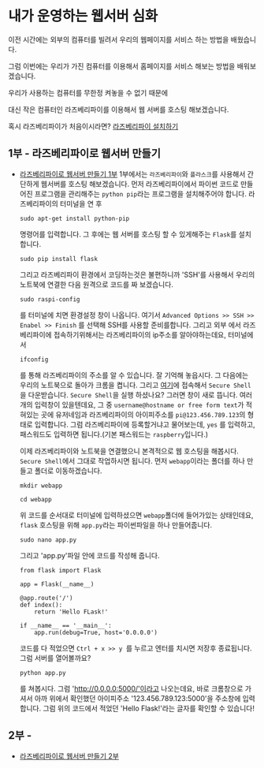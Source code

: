 # 내가 운영하는 웹서버 심화

이전 시간에는 외부의 컴퓨터를 빌려서 우리의 웹페이지를 서비스 하는 방법을 배웠습니다.


그럼 이번에는 우리가 가진 컴퓨터를 이용해서 홈페이지를 서비스 해보는 방법을 배워보겠습니다.


우리가 사용하는 컴퓨터를 무한정 켜놓을 수 없기 때문에


대신 작은 컴퓨터인 라즈베리파이를 이용해서 웹 서버를 호스팅 해보겠습니다.


혹시 라즈베리파이가 처음이시라면? [라즈베리파이 설치하기]()



## 1부 - 라즈베리파이로 웹서버 만들기
  - [라즈베리파이로 웹서버 만들기 1부](https://youtu.be/RPqSbdce5EM)
    1부에서는 `라즈베리파이`와 `플라스크`를 사용해서 간단하게 웹서버를 호스팅 해보겠습니다.
    먼저 라즈베리파이에서 파이썬 코드로 만들어진 프로그램을 관리해주는 `python pip`라는 프로그램을 설치해주어야 합니다.
    라즈베리파이의 터미널을 연 후
    ```
    sudo apt-get install python-pip
    ```
    명령어를 입력합니다. 그 후에는 웹 서버를 호스팅 할 수 있게해주는 `Flask`를 설치 합니다.
    ```
    sudo pip install flask
    ```
    그리고 라즈베리파이 환경에서 코딩하는것은 불편하니까 'SSH'를 사용해서 우리의 노트북에 연결한 다음 원격으로 코드를 짜 보겠습니다.
    ```
    sudo raspi-config
    ```
    를 터미널에 치면 환경설정 창이 나옵니다. 여기서 `Advanced Options >> SSH >> Enabel >> Finish` 를 선택해 SSH를 사용할 준비를합니다.
    그리고 외부 에서 라즈베리파이에 접속하기위해서는 라즈베리파이의 ip주소를 알아야하는데요, 터미널에서
    ```
    ifconfig
    ```
    를 통해 라즈베리파이의 주소를 알 수 있습니다. 잘 기억해 놓읍시다.
    그 다음에는 우리의 노트북으로 돌아가 크롬을 켭니다. 그리고 [여기](goo.gl/qcqMD)에 접속해서 `Secure Shell`을 다운받습니다.
    `Secure Shell`을 실행 하셨나요? 그러면 창이 새로 뜹니다.
    여러개의 입력창이 있을텐데요, 그 중 `username@hostname or free form text`가 적혀있는 곳에
    유저네임과 라즈베리파이의 아이피주소를 `pi@123.456.789.123`의 형태로 입력합니다.
    그럼 라즈베리파이에 등록할거냐고 물어보는데, `yes` 를 입력하고, 패스워드도 입력하면 됩니다.(기본 패스워드는 `raspberry`입니다.)

    이제 라즈베리파이와 노트북을 연결했으니 본격적으로 웹 호스팅을 해봅시다.
    `Secure Shell`에서 그대로 작업하시면 됩니다.
    먼저 `webapp`이라는 폴더를 하나 만들고 폴더로 이동하겠습니다.
    ```
    mkdir webapp
    ```
    ```
    cd webapp
    ```
    위 코드를 순서대로 터미널에 입력하셨으면 `webapp`폴더에 들어가있는 상태인데요, `flask` 호스팅을 위해 `app.py`라는 파이썬파일을 하나 만들어줍니다.
    ```
    sudo nano app.py
    ```
    그리고 'app.py'파일 안에 코드를 작성해 줍니다.
    ```
    from flask import Flask

    app = Flask(__name__)

    @app.route('/')
    def index():
        return 'Hello FLask!'

    if __name__ == '__main__':
        app.run(debug=True, host='0.0.0.0')
    ```
    코드를 다 적었으면 `Ctrl + x >> y `를 누르고 엔터를 치시면 저장후 종료됩니다.
    그럼 서버를 열어볼까요?
    ```
    python app.py
    ```
    를 쳐봅시다.
    그럼  'http://0.0.0.0:5000/'이라고 나오는데요,
    바로 크롬창으로 가셔서 아까 위에서 확인했던 아이피주소 '123.456.789.123:5000'을 주소창에 입력합니다.
    그럼 위의 코드에서 적었던 'Hello Flask!'라는 글자를 확인할 수 있습니다!





## 2부 -
  - [라즈베리파이로 웹서버 만들기 2부](https://youtu.be/gwkPx9cdNuU)